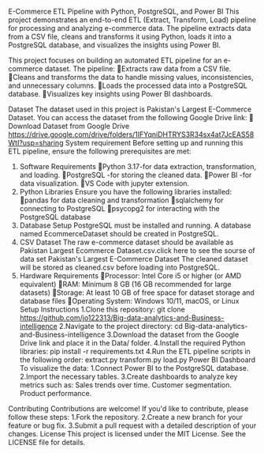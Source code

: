 E-Commerce ETL Pipeline with Python, PostgreSQL, and Power BI
This project demonstrates an end-to-end ETL (Extract, Transform, Load) pipeline for processing and analyzing e-commerce data. The pipeline extracts data from a CSV file, cleans and transforms it using Python, loads it into a PostgreSQL database, and visualizes the insights using Power BI.

This project focuses on building an automated ETL pipeline for an e-commerce dataset. The pipeline:
Extracts raw data from a CSV file.
Cleans and transforms the data to handle missing values, inconsistencies, and unnecessary columns.
Loads the processed data into a PostgreSQL database.
Visualizes key insights using Power BI dashboards.

Dataset
The dataset used in this project is Pakistan's Largest E-Commerce Dataset. You can access the dataset from the following Google Drive link:
📁 Download Dataset from Google Drive
https://drive.google.com/drive/folders/1IFYqniDHTRYS3R34sx4at7JcEAS58WtI?usp=sharing
System requirement
Before setting up and running this ETL pipeline, ensure the following prerequisites are met:
1. Software Requirements
Python 3.17-for data extraction, transformation, and loading.
PostgreSQL -for storing the cleaned data.
Power BI -for data visualization.
VS Code with jupyter extension.
2. Python Libraries
Ensure you have the following libraries installed:
pandas for data cleaning and transformation
sqlalchemy for connecting to PostgreSQL
psycopg2  for interacting with the PostgreSQL database
3. Database Setup
PostgreSQL must be installed and running.
A database named EcommerceDataset should be created in PostgreSQL.
4. CSV Dataset
The raw e-commerce dataset should be available as Pakistan Largest Ecommerce Dataset.csv.click here to see the sourse of data set Pakistan's Largest E-Commerce Dataset
The cleaned dataset will be stored as cleaned.csv before loading into PostgreSQL.
5. Hardware Requirements
Processor: Intel Core i5 or higher (or AMD equivalent)
RAM: Minimum 8 GB (16 GB recommended for large datasets)
Storage: At least 10 GB of free space for dataset storage and database files
Operating System: Windows 10/11, macOS, or Linux
Setup Instructions
1.Clone this repository:
git clone https://github.com/jo122313/Big-data-analytics-and-Business-intelligence
2.Navigate to the project directory:
cd Big-data-analytics-and-Business-intelligence
3.Download the dataset from the Google Drive link and place it in the Data/ folder.
4.Install the required Python libraries:
pip install -r requirements.txt
4.Run the ETL pipeline scripts in the following order:
 extract.py
 transform.py
 load.py
Power BI Dashboard
To visualize the data:
  1.Connect Power BI to the PostgreSQL database.
  2.Import the necessary tables.
  3.Create dashboards to analyze key metrics such as:
     Sales trends over time.
     Customer segmentation.
     Product performance.

Contributing
Contributions are welcome! If you'd like to contribute, please follow these steps:
  1.Fork the repository.
  2.Create a new branch for your feature or bug fix.
  3.Submit a pull request with a detailed description of your changes.
License
This project is licensed under the MIT License. See the LICENSE file for details.
